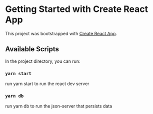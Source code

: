 # Getting Started with Create React App

This project was bootstrapped with [Create React App](https://github.com/facebook/create-react-app).

## Available Scripts

In the project directory, you can run:

### `yarn start`

run yarn start to run the react dev server

### `yarn db`

run yarn db to run the json-server that persists data
